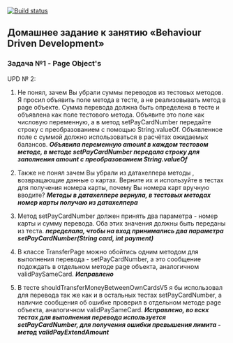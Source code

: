 [![Build status](https://ci.appveyor.com/api/projects/status/sol2wpx5h8sg4jka/branch/master?svg=true)](https://ci.appveyor.com/project/Berengalina/moneytransfer/branch/master)

## Домашнее задание к занятию «Behaviour Driven Development»

### Задача №1 - Page Object's

UPD № 2:
1. Не понял, зачем Вы убрали суммы переводов из тестовых методов. Я просил объявить поле метода в тесте, а не реализовывать метод в page объекте. Сумма перевода должна быть определена в тесте и объявлена как поле тестового метода. Объявите это поле как числовую переменную, а в метод setPayCardNumber передайте строку с преобразованием с помощью String.valueOf. Объявленное поле с суммой должно использоваться в расчётах ожидаемых балансов.
***Объявила переменную amount в каждом тестовом методе, в методе setPayCardNumber передала строку для заполнения amount с преобразованием String.valueOf***

2. Также не понял зачем Вы убрали из датахелпера методы , возвращающие данные о картах. Верните их и используйте в тестах для получения номера карты, почему Вы номера карт вручную вводите?
***Методы в датахелпере вернула, в тестовых методах номер карты получаю из датахелпера***

3. Метод setPayCardNumber должен принять два параметра - номер карты и сумму перевода. Оба этих значения должны быть переданы из теста.
 ***переделала, чтобы на вход принимались два параметра setPayCardNumber(String card, int payment)***

4. В классе TransferPage можно обойтись одним методом для выполнения перевода - setPayCardNumber, а это сообщение подождать в отдельном методе page объекта, аналогичном validPaySameCard.
***Исправлено***

5. В тесте shouldTransferMoneyBetweenOwnCardsV5 я бы использовал для перевода так же как и в остальных тестах setPayCardNumber, а наличие сообщения об ошибке проверил в отдельном методе page объекта, аналогичном validPaySameCard.
***Исправлено, во вскх тестах для выполнения перевода используется setPayCardNumber, для получения ошибки превышения лимита - метод validPayExtendAmount***